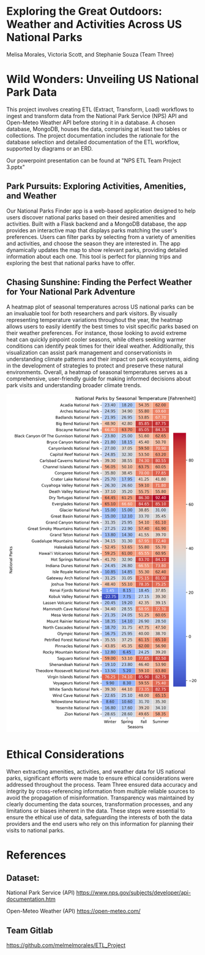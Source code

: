 # Exploring the Great Outdoors: Weather and Activities Across US National Parks
Melisa Morales, Victoria Scott, and Stephanie Souza (Team Three)

# Wild Wonders: Unveiling US National Park Data

This project involves creating ETL (Extract, Transform, Load) workflows to ingest and transform data from the National Park Service (NPS) API and Open-Meteo Weather API before storing it in a database. A chosen database, MongoDB, houses the data, comprising at least two tables or collections. The project documentation includes the rationale for the database selection and detailed documentation of the ETL workflow, supported by diagrams or an ERD.

Our powerpoint presentation can be found at "NPS ETL Team Project 3.pptx"

## Park Pursuits: Exploring Activities, Amenities, and Weather

Our National Parks Finder app is a web-based application designed to help users discover national parks based on their desired amenities and activities. Built with a Flask backend and a MongoDB database, the app provides an interactive map that displays parks matching the user's preferences. Users can filter parks by selecting from a variety of amenities and activities, and choose the season they are interested in. The app dynamically updates the map to show relevant parks, providing detailed information about each one. This tool is perfect for planning trips and exploring the best that national parks have to offer.

## Chasing Sunshine: Finding the Perfect Weather for Your National Park Adventure

A heatmap plot of seasonal temperatures across US national parks can be an invaluable tool for both researchers and park visitors. By visually representing temperature variations throughout the year, the heatmap allows users to easily identify the best times to visit specific parks based on their weather preferences. For instance, those looking to avoid extreme heat can quickly pinpoint cooler seasons, while others seeking warmer conditions can identify peak times for their ideal weather. Additionally, this visualization can assist park management and conservationists in understanding climate patterns and their impact on park ecosystems, aiding in the development of strategies to protect and preserve these natural environments. Overall, a heatmap of seasonal temperatures serves as a comprehensive, user-friendly guide for making informed decisions about park visits and understanding broader climate trends.

![Seasonal Temperatures](Extract/NPS_Weather/Images/svm_conf.png)

# Ethical Considerations

When extracting amenities, activities, and weather data for US national parks, significant efforts were made to ensure ethical considerations were addressed throughout the process. Team Three ensured data accuracy and integrity by cross-referencing information from multiple reliable sources to avoid the propagation of misinformation. Transparency was maintained by clearly documenting the data sources, transformation processes, and any limitations or biases inherent in the data. These steps were essential to ensure the ethical use of data, safeguarding the interests of both the data providers and the end users who rely on this information for planning their visits to national parks.

# References
## Dataset: 
National Park Service (API)
https://www.nps.gov/subjects/developer/api-documentation.htm

Open-Meteo Weather (API)
https://open-meteo.com/

## Team Gitlab
https://github.com/melmelmorales/ETL_Project
